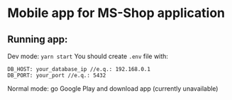 # Mobile app for MS-Shop application

## Running app:

Dev mode: `yarn start`
You should create `.env` file with:
``` 
DB_HOST: your_database_ip //e.q.: 192.168.0.1 
DB_PORT: your_port //e.q.: 5432
```


Normal mode: go Google Play and download app (currently unavailable)